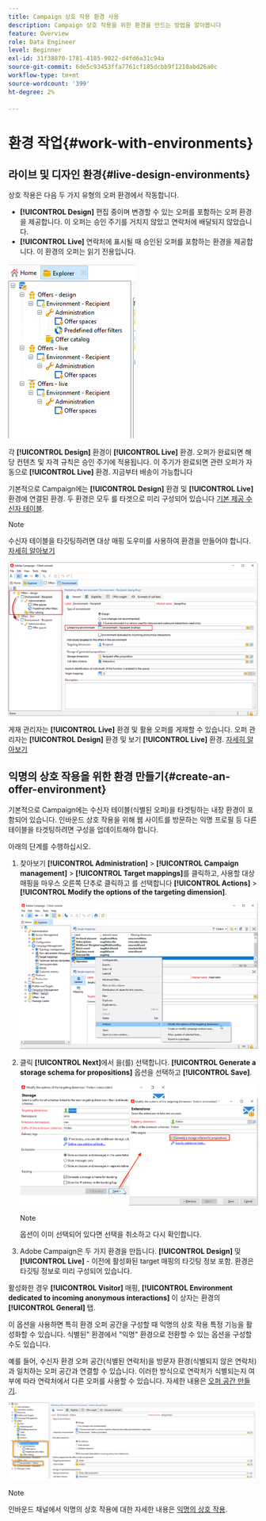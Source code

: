 ```yaml
---
title: Campaign 상호 작용 환경 사용
description: Campaign 상호 작용을 위한 환경을 만드는 방법을 알아봅니다
feature: Overview
role: Data Engineer
level: Beginner
exl-id: 31f38870-1781-4185-9022-d4fd6a31c94a
source-git-commit: 6de5c93453ffa7761cf185dcbb9f1210abd26a0c
workflow-type: tm+mt
source-wordcount: '399'
ht-degree: 2%

---
```


# 환경 작업{#work-with-environments}

## 라이브 및 디자인 환경{#live-design-environments}

상호 작용은 다음 두 가지 유형의 오퍼 환경에서 작동합니다.

* **[!UICONTROL Design]** 편집 중이며 변경할 수 있는 오퍼를 포함하는 오퍼 환경을 제공합니다. 이 오퍼는 승인 주기를 거치지 않았고 연락처에 배달되지 않았습니다.
* **[!UICONTROL Live]** 연락처에 표시될 때 승인된 오퍼를 포함하는 환경을 제공합니다. 이 환경의 오퍼는 읽기 전용입니다.

![](assets/offer_environments_overview_001.png)

각 **[!UICONTROL Design]** 환경이 **[!UICONTROL Live]** 환경. 오퍼가 완료되면 해당 컨텐츠 및 자격 규칙은 승인 주기에 적용됩니다. 이 주기가 완료되면 관련 오퍼가 자동으로 **[!UICONTROL Live]** 환경. 지금부터 배송이 가능합니다

기본적으로 Campaign에는 **[!UICONTROL Design]** 환경 및 **[!UICONTROL Live]** 환경에 연결된 환경. 두 환경은 모두 를 타겟으로 미리 구성되어 있습니다 [기본 제공 수신자 테이블](../dev/datamodel.md#ootb-profiles).

>[!NOTE]
>
>수신자 테이블을 타깃팅하려면 대상 매핑 도우미를 사용하여 환경을 만들어야 합니다. [자세히 알아보기](#creating-an-offer-environment)

![](assets/offer_environments_overview_002.png)

게재 관리자는 **[!UICONTROL Live]** 환경 및 활용 오퍼를 게재할 수 있습니다. 오퍼 관리자는 **[!UICONTROL Design]** 환경 및 보기 **[!UICONTROL Live]** 환경. [자세히 알아보기](interaction-operators.md)

## 익명의 상호 작용을 위한 환경 만들기{#create-an-offer-environment}

기본적으로 Campaign에는 수신자 테이블(식별된 오퍼)을 타겟팅하는 내장 환경이 포함되어 있습니다. 인바운드 상호 작용을 위해 웹 사이트를 방문하는 익명 프로필 등 다른 테이블을 타겟팅하려면 구성을 업데이트해야 합니다.

아래의 단계를 수행하십시오.

1. 찾아보기 **[!UICONTROL Administration]** > **[!UICONTROL Campaign management]** > **[!UICONTROL Target mappings]**&#x200B;를 클릭하고, 사용할 대상 매핑을 마우스 오른쪽 단추로 클릭하고 를 선택합니다 **[!UICONTROL Actions]** > **[!UICONTROL Modify the options of the targeting dimension]**.

   ![](assets/offer_env_anonymous_001.png)

1. 클릭 **[!UICONTROL Next]**&#x200B;에서 을(를) 선택합니다. **[!UICONTROL Generate a storage schema for propositions]** 옵션을 선택하고 **[!UICONTROL Save]**.

   ![](assets/offer_env_anonymous_002.png)

   >[!NOTE]
   >
   >옵션이 이미 선택되어 있다면 선택을 취소하고 다시 확인합니다.

1. Adobe Campaign은 두 가지 환경을 만듭니다. **[!UICONTROL Design]** 및 **[!UICONTROL Live]** - 이전에 활성화된 target 매핑의 타깃팅 정보 포함. 환경은 타깃팅 정보로 미리 구성되어 있습니다.

활성화한 경우 **[!UICONTROL Visitor]** 매핑, **[!UICONTROL Environment dedicated to incoming anonymous interactions]** 이 상자는 환경의 **[!UICONTROL General]** 탭.

이 옵션을 사용하면 특히 환경 오퍼 공간을 구성할 때 익명의 상호 작용 특정 기능을 활성화할 수 있습니다. 식별된&quot; 환경에서 &quot;익명&quot; 환경으로 전환할 수 있는 옵션을 구성할 수도 있습니다.

예를 들어, 수신자 환경 오퍼 공간(식별된 연락처)을 방문자 환경(식별되지 않은 연락처)과 일치하는 오퍼 공간과 연결할 수 있습니다. 이러한 방식으로 연락처가 식별되는지 여부에 따라 연락처에서 다른 오퍼를 사용할 수 있습니다. 자세한 내용은 [오퍼 공간 만들기](interaction-offer-spaces.md).

![](assets/offer_env_anonymous_003.png)

>[!NOTE]
>
>인바운드 채널에서 익명의 상호 작용에 대한 자세한 내용은 [익명의 상호 작용](anonymous-interactions.md).
